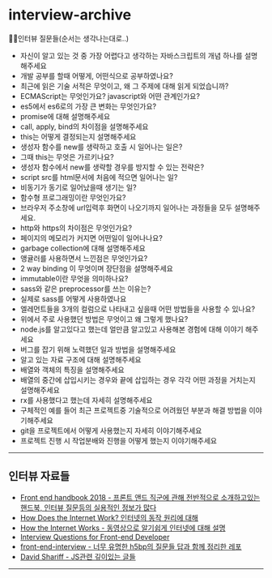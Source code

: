# interview-archive

📗😱인터뷰 질문들(순서는 생각나는대로..)


- 자신이 알고 있는 것 중 가장 어렵다고 생각하는 자바스크립트의 개념 하나를 설명해주세요
- 개발 공부를 할때 어떻게, 어떤식으로 공부하였나요?
- 최근에 읽은 기술 서적은 무엇이고, 왜 그 주제에 대해 읽게 되었습니까?
- ECMAScript는 무엇인가요? javascript와 어떤 관계인가요?
- es5에서 es6로의 가장 큰 변화는 무엇인가요?
- promise에 대해 설명해주세요
- call, apply, bind의 차이점을 설명해주세요
- this는 어떻게 결정되는지 설명해주세요
- 생성자 함수를 new를 생략하고 호출 시 일어나는 일은?
- 그때 this는 무엇은 가르키나요?
- 생성자 함수에서 new를 생략할 경우를 방지할 수 있는 전략은? 
- script src를 html문서에 처음에 적으면 일어나는 일?
- 비동기가 동기로 일어났을때 생기는 일?
- 함수형 프로그래밍이란 무엇인가요?
- 브라우저 주소창에 url입력후 화면이 나오기까지 일어나는 과정들을 모두 설명해주세요.
- http와 https의 차이점은 무엇인가요?
- 페이지의 메모리가 커지면 어떤일이 일어나나요?
- garbage collection에 대해 설명해주세요
- 앵귤러를 사용하면서 느낀점은 무엇인가요?
- 2 way binding 이 무엇이며 장단점을 설명해주세요
- immutable이란 무엇을 의미하나요?
- sass와 같은 preprocessor를 쓰는 이유는?
- 실제로 sass를 어떻게 사용하였나요
- 엘레먼트들을 3개의 컬럼으로 나타내고 싶을때 어떤 방법들을 사용할 수 있나요?
- 위에서 주로 사용했던 방법은 무엇이고 왜 그렇게 했나요?
- node.js를 알고있다고 했는데 얼만큼 알고있고 사용해본 경험에 대해 이야기 해주세요
- 버그를 잡기 위해 노력했던 일과 방법을 설명해주세요
- 알고 있는 자료 구조에 대해 설명해주세요
- 배열와 객체의 특징을 설명해주세요
- 배열의 중간에 삽입시키는 경우와 끝에 삽입하는 경우 각각 어떤 과정을 거치는지 설명해주세요
- rx를 사용했다고 했는데 자세히 설명해주세요
- 구체적인 예를 들어 최근 프로젝트중 기술적으로 어려웠던 부분과 해결 방법을 이야기해주세요
- git을 프로젝트에서 어떻게 사용했는지 자세히 이야기해주세요
- 프로젝트 진행 시 작업분배와 진행을 어떻게 했는지 이야기해주세요

---


## 인터뷰 자료들
- [Front end handbook 2018 - 프론트 앤드 직군에 관해 전반적으로 소개하고있는 핸드북, 인터뷰 질문등의 실용적인 정보가 많다](https://frontendmasters.com/books/front-end-handbook/2018/practice/interview-q.html)
- [How Does the Internet Work? 인터넷의 동작 원리에 대해](http://web.stanford.edu/class/msande91si/www-spr04/readings/week1/InternetWhitepaper.htm)
- [How the Internet Works - 동영상으로 알기쉽게 인터넷에 대해 설명](https://www.khanacademy.org/partner-content/code-org/internet-works)
- [Interview Questions for Front-end Developer](http://thatjsdude.com/interview/#)
- [front-end-interview - 너무 유명한 h5bp의 질문들 답과 함께 정리한 레포](https://github.com/yangshun/front-end-interview-handbook)
- [David Shariff - JS관련 깊이있는 글들](http://davidshariff.com/blog/)


---
